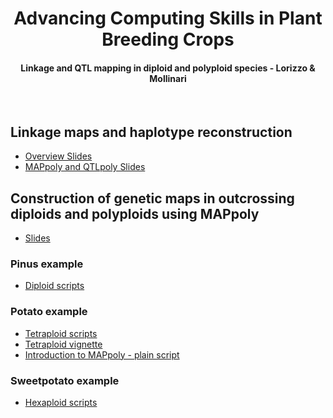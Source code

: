 <p align="center">
  <h1 align="center">Advancing Computing Skills in Plant Breeding Crops</h1>
   <h4 align="center">Linkage and QTL mapping in diploid and polyploid species - Lorizzo & Mollinari</h4>
    <br>
</p>

## Linkage maps and haplotype reconstruction

 - [Overview Slides](https://github.com/mmollina/SCRI/blob/main/docs/SCRI_linkage_and%20phasing.pptx)
 - [MAPpoly and QTLpoly Slides](https://github.com/mmollina/SCRI/raw/main/docs/MAPPoly_QTLpolyupdates.pptx)

## Construction of genetic maps in outcrossing diploids and polyploids using MAPpoly

 - [Slides](https://github.com/mmollina/SCRI/blob/main/docs/SCRI_MAPpoly_training.pptx)
 
### Pinus example 
 - [Diploid scripts](https://github.com/mmollina/ACSPB/blob/main/pinus_mapping_script.R)
 
### Potato example
 - [Tetraploid scripts](https://github.com/mmollina/SCRI/tree/main/MAPpoly/tetra)
 - [Tetraploid vignette](https://rpubs.com/mmollin/tetra_mappoly_vignette)
 - [Introduction to MAPpoly - plain script](https://github.com/mmollina/SCRI/blob/main/docs/tetra/mappoly_intro.md)
 
### Sweetpotato example 
 - [Hexaploid scripts](https://github.com/mmollina/SCRI/tree/main/MAPpoly/hexa)
 

